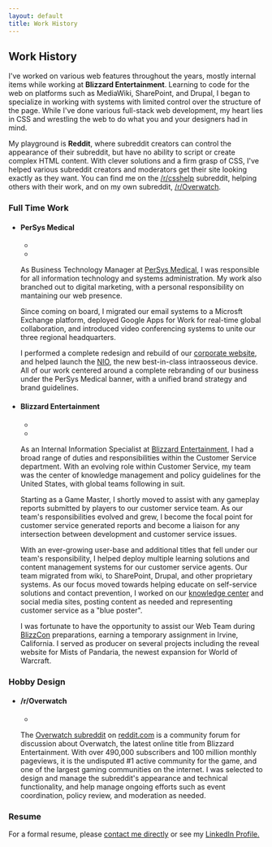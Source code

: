 ```yaml
---
layout: default
title: Work History
---
```

<section id="work">
	<h2>Work <span class="unemphasis">History</span></h2>
	<p>I've worked on various web features throughout the years, mostly internal items while working at <strong>Blizzard Entertainment</strong>.  Learning to code for the web on platforms such as MediaWiki, SharePoint, and Drupal, I began to specialize in working with systems with limited control over the structure of the page.  While I've done various full-stack web development, my heart lies in CSS and wrestling the web to do what you and your designers had in mind. </p>
	<p>My playground is <strong>Reddit</strong>, where subreddit creators can control the appearance of their subreddit, but have no ability to script or create complex HTML content. With clever solutions and a firm grasp of CSS, I've helped various subreddit creators and moderators get their site looking exactly as they want.  You can find me on the <a href="https://reddit.com/r/csshelp">/r/csshelp</a> subreddit, helping others with their work, and on my own subreddit, <a href="https://reddit.com/r/overwatch">/r/Overwatch</a>.</p>
	<h3>Full Time Work</h3>
	<ul>
		<li>
			<h4>PerSys Medical</h4>
			<div class="work">
				<ul>
					<li>
						<a id="pm" href="http://ps-med.com"></a>
					</li>
					<li>
						<a  id="nio" href="http://nio-pm.com"></a>
					</li>
				</ul>
			</div>
			<p>As Business Technology Manager at <a href="http://ps-med.com">PerSys Medical</a>, I was responsible for all information technology and systems administration. My work also branched out to digital marketing, with a personal responsibility on mantaining our web presence.</p>
			<p>Since coming on board, I migrated our email systems to a Microsft Exchange platform, deployed Google Apps for Work for real-time global collaboration, and introduced video conferencing systems to unite our three regional headquarters.</p>
			<p>I performed a complete redesign and rebuild of our <a href="http://ps-med.com">corporate website</a>, and helped launch the <a href="http://nio-pm.com">NIO</a>, the new best-in-class intraosseous device. All of our work centered around a complete rebranding of our business under the PerSys Medical banner, with a unified brand strategy and brand guidelines.</p>
		</li>
		<li>
			<h4>Blizzard Entertainment</h4>
			<div class="work">
				<ul>
					<li><a id="be" href="http://blizzard.com"></a></li>
					<li><a id="bn" href="http://battle.net/support"></a></li>
				</ul>
			</div>
		</li>
		<p>As an Internal Information Specialist at <a href="http://blizzard.com">Blizzard Entertainment</a>, I had a broad range of duties and responsibilities within the Customer Service department.  With an evolving role within Customer Service, my team was the center of knowledge management and policy guidelines for the United States, with global teams following in suit. </p>
		<p>Starting as a Game Master, I shortly moved to assist with any gameplay reports submitted by players to our customer service team. As our team's responsibilities evolved and grew, I become the focal point for customer service generated reports and become a liaison for any intersection between development and customer service issues.</p>
		<p>With an ever-growing user-base and additional titles that fell under our team's responsibility, I helped deploy multiple learning solutions and content management systems for our customer service agents. Our team migrated from wiki, to SharePoint, Drupal, and other proprietary systems. As our focus moved towards helping educate on self-service solutions and contact prevention, I worked on our <a href="http://blizzard.com/support/">knowledge center</a> and social media sites, posting content as needed and representing customer service as a "blue poster".</p>
		<p>I was fortunate to have the opportunity to assist our Web Team during <a href="http://blizzcon.com">BlizzCon</a> preparations, earning a temporary assignment in Irvine, California. I served as producer on several projects including the reveal website for Mists of Pandaria, the newest expansion for World of Warcraft. </p>
	</ul>
	<h3>Hobby Design</h3>
	<ul>
		<li>
			<h4>/r/Overwatch</h4>
			<div class="work">
				<ul>
					<li>
						<a id="ow" href="https://reddit.com/r/overwatch"></a>
					</li>
				</ul>
			</div>
			<p>
				The <a href="https://reddit.com/r/overwatch">Overwatch subreddit</a> on <a href="https://reddit.com">reddit.com</a> is a community forum for discussion about Overwatch, the latest online title from Blizzard Entertainment. With over 490,000 subscribers and 100 million monthly pageviews, it is the undisputed #1 active community for the game, and one of the largest gaming communities on the internet.  I was selected to design and manage the subreddit's appearance and technical functionality, and help manage ongoing efforts such as event coordination, policy review, and moderation as needed.
			</p>
		</li>
	</ul>
	<h3>Resume</h3>
	<p>For a formal resume, please <a href="/contact/">contact me directly</a> or see my <a href="https://linkedin.com/in/mickeymolad">LinkedIn Profile.</a></p>
</section>